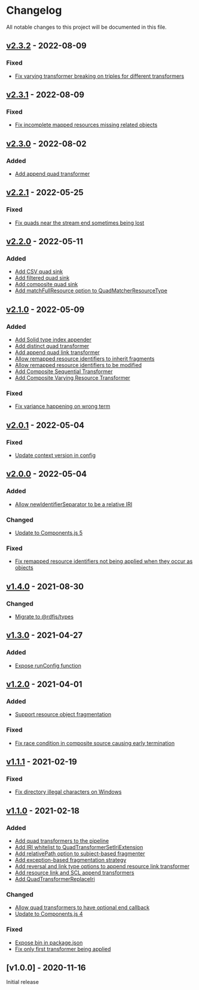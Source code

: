 # Changelog
All notable changes to this project will be documented in this file.

<a name="v2.3.2"></a>
## [v2.3.2](https://github.com/SolidBench/rdf-dataset-fragmenter.js/compare/v2.3.1...v2.3.2) - 2022-08-09

### Fixed
* [Fix varying transformer breaking on triples for different transformers](https://github.com/SolidBench/rdf-dataset-fragmenter.js/commit/ee1a7bcb1539ca2d0493982510cac79c7ea9935e)

<a name="v2.3.1"></a>
## [v2.3.1](https://github.com/SolidBench/rdf-dataset-fragmenter.js/compare/v2.3.0...v2.3.1) - 2022-08-09

### Fixed
* [Fix incomplete mapped resources missing related objects](https://github.com/SolidBench/rdf-dataset-fragmenter.js/commit/03d025b28a8729dca7cf41454bfa4e1ba6818491)

<a name="v2.3.0"></a>
## [v2.3.0](https://github.com/SolidBench/rdf-dataset-fragmenter.js/compare/v2.2.1...v2.3.0) - 2022-08-02

### Added
* [Add append quad transformer](https://github.com/SolidBench/rdf-dataset-fragmenter.js/commit/80159eea751cb224b217bfb07b98ad3f3278b0b9)

<a name="v2.2.1"></a>
## [v2.2.1](https://github.com/rubensworks/rdf-dataset-fragmenter.js/compare/v2.2.0...v2.2.1) - 2022-05-25

### Fixed
* [Fix quads near the stream end sometimes being lost](https://github.com/rubensworks/rdf-dataset-fragmenter.js/commit/f16958ac2f5702ed3a0811cc6a7498c5822c4b68)

<a name="v2.2.0"></a>
## [v2.2.0](https://github.com/rubensworks/rdf-dataset-fragmenter.js/compare/v2.1.0...v2.2.0) - 2022-05-11

### Added
* [Add CSV quad sink](https://github.com/rubensworks/rdf-dataset-fragmenter.js/commit/ed8e0c814b864ad938df565d5f5e72736651b099)
* [Add filtered quad sink](https://github.com/rubensworks/rdf-dataset-fragmenter.js/commit/3ffb08a3a7dc48d6e0b4e88b62fcf122b8009974)
* [Add composite quad sink](https://github.com/rubensworks/rdf-dataset-fragmenter.js/commit/c29a3e5ee6b83d87e53090cb4496db1b7c24bb51)
* [Add matchFullResource option to QuadMatcherResourceType](https://github.com/rubensworks/rdf-dataset-fragmenter.js/commit/cd3ddb28c43ff949e00958a1315cddfd62636c5d)

<a name="v2.1.0"></a>
## [v2.1.0](https://github.com/rubensworks/rdf-dataset-fragmenter.js/compare/v2.0.1...v2.1.0) - 2022-05-09

### Added
* [Add Solid type index appender](https://github.com/rubensworks/rdf-dataset-fragmenter.js/commit/fe358073f379e94fc1fd737c895caf9bd1f11c49)
* [Add distinct quad transformer](https://github.com/rubensworks/rdf-dataset-fragmenter.js/commit/be759727de946e09b364106b3a6183333eb68873)
* [Add append quad link transformer](https://github.com/rubensworks/rdf-dataset-fragmenter.js/commit/252c2a8d1940f0bfc644eccb40f240ecae41f491)
* [Allow remapped resource identifiers to inherit fragments](https://github.com/rubensworks/rdf-dataset-fragmenter.js/commit/3254906899b472cbab390470cba39569b599c488)
* [Allow remapped resource identifiers to be modified](https://github.com/rubensworks/rdf-dataset-fragmenter.js/commit/c46a7a2f0351fb60a135e6afe419b5256376c3b7)
* [Add Composite Sequential Transformer](https://github.com/rubensworks/rdf-dataset-fragmenter.js/commit/04e078d2c9492820b8702af44ba523e541fe4e27)
* [Add Composite Varying Resource Transformer](https://github.com/rubensworks/rdf-dataset-fragmenter.js/commit/2b33312fe852bb693bd1bf28ac13a5f867a9f254)

### Fixed
* [Fix variance happening on wrong term](https://github.com/rubensworks/rdf-dataset-fragmenter.js/commit/014eb9b1b9a1f32278de5531bc7cbe645a45cc32)

<a name="v2.0.1"></a>
## [v2.0.1](https://github.com/rubensworks/rdf-dataset-fragmenter.js/compare/v2.0.0...v2.0.1) - 2022-05-04

### Fixed
* [Update context version in config](https://github.com/rubensworks/rdf-dataset-fragmenter.js/commit/3089e85acc3a920e649b9bf43c14a13042105013)

<a name="v2.0.0"></a>
## [v2.0.0](https://github.com/rubensworks/rdf-dataset-fragmenter.js/compare/v1.4.0...v2.0.0) - 2022-05-04

### Added
* [Allow newIdentifierSeparator to be a relative IRI](https://github.com/rubensworks/rdf-dataset-fragmenter.js/commit/669acf877336d26457cfcdb57b95bb9b691d2696)

### Changed
* [Update to Components.js 5](https://github.com/rubensworks/rdf-dataset-fragmenter.js/commit/62ff0837b7aa7205dd06a2eb74fafaab79b8fcff)

### Fixed
* [Fix remapped resource identifiers not being applied when they occur as objects](https://github.com/rubensworks/rdf-dataset-fragmenter.js/commit/0af64bd2e59a8f9b0e76571a77edbc8bd707719f)

<a name="v1.4.0"></a>
## [v1.4.0](https://github.com/rubensworks/rdf-dataset-fragmenter.js/compare/v1.3.0...v1.4.0) - 2021-08-30

### Changed
* [Migrate to @rdfjs/types](https://github.com/rubensworks/rdf-dataset-fragmenter.js/commit/809ead1101f800299a3cde497425c0469b7fdc66)

<a name="v1.3.0"></a>
## [v1.3.0](https://github.com/rubensworks/rdf-dataset-fragmenter.js/compare/v1.2.0...v1.3.0) - 2021-04-27

### Added
* [Expose runConfig function](https://github.com/rubensworks/rdf-dataset-fragmenter.js/commit/419d6a7c3d3ac36b3166d465882a4ef9a513aab4)

<a name="v1.2.0"></a>
## [v1.2.0](https://github.com/rubensworks/rdf-dataset-fragmenter.js/compare/v1.1.1...v1.2.0) - 2021-04-01

### Added
* [Support resource object fragmentation](https://github.com/rubensworks/rdf-dataset-fragmenter.js/commit/4a61af10b011152371cfd5c52a28f17d8d40c66a)

### Fixed
* [Fix race condition in composite source causing early termination](https://github.com/rubensworks/rdf-dataset-fragmenter.js/commit/05b72d3725093cec15cad02986f8b6b9a0ac06d2)

<a name="v1.1.1"></a>
## [v1.1.1](https://github.com/rubensworks/rdf-dataset-fragmenter.js/compare/v1.0.0...v1.1.1) - 2021-02-19

### Fixed
* [Fix directory illegal characters on Windows](https://github.com/rubensworks/rdf-dataset-fragmenter.js/commit/6d6ee5498fc47d0b51075de668c3abdc25620b76)

<a name="v1.1.0"></a>
## [v1.1.0](https://github.com/rubensworks/rdf-dataset-fragmenter.js/compare/v1.0.0...v1.1.0) - 2021-02-18

### Added
* [Add quad transformers to the pipeline](https://github.com/rubensworks/rdf-dataset-fragmenter.js/commit/ce08b67a9a599185ff3dd2cd00576de29c8aa360)
* [Add IRI whitelist to QuadTransformerSetIriExtension](https://github.com/rubensworks/rdf-dataset-fragmenter.js/commit/d75f1a6b52b945de4da91aadaee3da56c9993256)
* [Add relativePath option to subject-based fragmenter](https://github.com/rubensworks/rdf-dataset-fragmenter.js/commit/0f3b15ec6032f86fd50597cde4a7beb499bb9856)
* [Add exception-based fragmentation strategy](https://github.com/rubensworks/rdf-dataset-fragmenter.js/commit/8bb8b6322badc12fbfaf23f228eb7b90e081cb55)
* [Add reversal and link type options to append resource link transformer](https://github.com/rubensworks/rdf-dataset-fragmenter.js/commit/3643ae8b58bff9797a83c7a9327cffd35e6be2ef)
* [Add resource link and SCL append transformers](https://github.com/rubensworks/rdf-dataset-fragmenter.js/commit/519767a73765a962c81ad3adfa7fa7d66d1dfd16)
* [Add QuadTransformerReplaceIri](https://github.com/rubensworks/rdf-dataset-fragmenter.js/commit/ee8d11268fa9ea5096ce0b574a2ce72d4eae6b77)

### Changed
* [Allow quad transformers to have optional end callback](https://github.com/rubensworks/rdf-dataset-fragmenter.js/commit/f3b2df731b96cd6a4cbdc5d4c4a99514399d0b65)
* [Update to Components.js 4](https://github.com/rubensworks/rdf-dataset-fragmenter.js/commit/e9e6d08b3415f0ad45742ad65cc7cd4d7b1a4b59)

### Fixed
* [Expose bin in package.json](https://github.com/rubensworks/rdf-dataset-fragmenter.js/commit/e5b42555ea10707ce231f86da16688c1455f3923)
* [Fix only first transformer being applied](https://github.com/rubensworks/rdf-dataset-fragmenter.js/commit/60af13c7fab7c8a561d01da95959680954bb3781)

<a name="v1.0.0"></a>
## [v1.0.0] - 2020-11-16

Initial release
